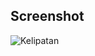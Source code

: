 ## Screenshot

![Kelipatan](https://github.com/galihap76/latihan-pertemuan-6/assets/83481679/774b0cfc-fd69-4de2-9b66-e12e6d159815)

